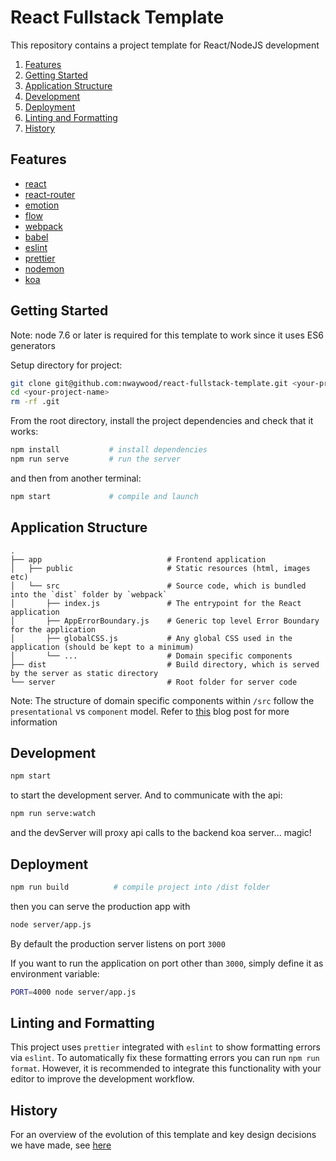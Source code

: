 # React Fullstack Template

This repository contains a project template for React/NodeJS development

1. [Features](#features)
1. [Getting Started](#getting-started)
1. [Application Structure](#application-structure)
1. [Development](#development)
1. [Deployment](#deployment)
1. [Linting and Formatting](#linting-and-formatting)
1. [History](#history)

## Features

* [react](https://github.com/facebook/react)
* [react-router](https://github.com/ReactTraining/react-router)
* [emotion](https://github.com/tkh44/emotion)
* [flow](https://flow.org/en/)
* [webpack](https://github.com/webpack/webpack)
* [babel](https://github.com/babel/babel)
* [eslint](http://eslint.org)
* [prettier](https://github.com/prettier/prettier)
* [nodemon](http://nodemon.io)
* [koa](https://github.com/koajs/koa)

## Getting Started

Note: node 7.6 or later is required for this template to work since it uses ES6 generators

Setup directory for project:

```bash
git clone git@github.com:nwaywood/react-fullstack-template.git <your-project-name>
cd <your-project-name>
rm -rf .git
```

From the root directory, install the project dependencies and check that it works:

```bash
npm install           # install dependencies
npm run serve         # run the server
```

and then from another terminal:

```bash
npm start             # compile and launch
```

## Application Structure

```
.
├── app                            # Frontend application
│   ├── public                     # Static resources (html, images etc)
│   └── src                        # Source code, which is bundled into the `dist` folder by `webpack`
│       ├── index.js               # The entrypoint for the React application
│       ├── AppErrorBoundary.js    # Generic top level Error Boundary for the application
│       ├── globalCSS.js           # Any global CSS used in the application (should be kept to a minimum)
│       └── ...                    # Domain specific components
├── dist                           # Build directory, which is served by the server as static directory
└── server                         # Root folder for server code
```

Note: The structure of domain specific components within `/src` follow the `presentational` vs `component` model. Refer to [this](https://medium.com/@dan_abramov/smart-and-dumb-components-7ca2f9a7c7d0#.469taxbj0) blog post for more information

## Development

```bash
npm start
```

to start the development server. And to communicate with the api:

```bash
npm run serve:watch
```

and the devServer will proxy api calls to the backend koa server... magic!

## Deployment

```bash
npm run build          # compile project into /dist folder
```

then you can serve the production app with

```bash
node server/app.js
```

By default the production server listens on port `3000`

If you want to run the application on port other than `3000`, simply define it as environment variable:

```bash
PORT=4000 node server/app.js
```

## Linting and Formatting

This project uses `prettier` integrated with `eslint` to show formatting errors via `eslint`. To automatically fix
these formatting errors you can run `npm run format`. However, it is recommended to integrate this functionality with
your editor to improve the development workflow.

## History

For an overview of the evolution of this template and key design decisions we have made, see [here](https://github.com/nwaywood/react-fullstack-template/tree/master/history.md)
